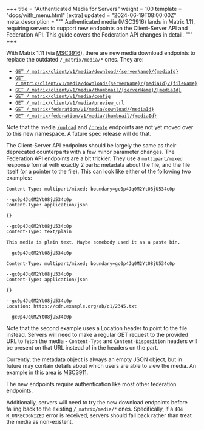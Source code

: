 +++
title = "Authenticated Media for Servers"
weight = 100
template = "docs/with_menu.html"
[extra]
updated = "2024-06-19T08:00:00Z"
meta_description = """
Authenticated media (MSC3916) lands in Matrix 1.11, requiring servers to support
new endpoints on the Client-Server API and Federation API. This guide covers the
Federation API changes in detail.
"""
+++

With Matrix 1.11 (via [MSC3916]), there are new media download endpoints to replace the outdated
`/_matrix/media/*` ones. They are:

* [`GET /_matrix/client/v1/media/download/{serverName}/{mediaId}`]
* [`GET /_matrix/client/v1/media/download/{serverName}/{mediaId}/{fileName}`]
* [`GET /_matrix/client/v1/media/thumbnail/{serverName}/{mediaId}`]
* [`GET /_matrix/client/v1/media/config`]
* [`GET /_matrix/client/v1/media/preview_url`]
* [`GET /_matrix/federation/v1/media/download/{mediaId}`]
* [`GET /_matrix/federation/v1/media/thumbnail/{mediaId}`]

Note that the media [`/upload`] and [`/create`] endpoints are not yet moved over
to this new namespace. A future spec release will do that.

The Client-Server API endpoints should be largely the same as their deprecated
counterparts with a few minor parameter changes. The Federation API endpoints are
a bit trickier. They use a `multipart/mixed` response format with exactly 2 parts:
metadata about the file, and the file itself (or a pointer to the file). This can
look like either of the following two examples:

```text
Content-Type: multipart/mixed; boundary=gc0p4Jq0M2Yt08jU534c0p

--gc0p4Jq0M2Yt08jU534c0p
Content-Type: application/json

{}

--gc0p4Jq0M2Yt08jU534c0p
Content-Type: text/plain

This media is plain text. Maybe somebody used it as a paste bin.

--gc0p4Jq0M2Yt08jU534c0p
```

```text
Content-Type: multipart/mixed; boundary=gc0p4Jq0M2Yt08jU534c0p

--gc0p4Jq0M2Yt08jU534c0p
Content-Type: application/json

{}

--gc0p4Jq0M2Yt08jU534c0p
Location: https://cdn.example.org/ab/c1/2345.txt

--gc0p4Jq0M2Yt08jU534c0p
```

Note that the second example uses a Location header to point to the file instead.
Servers will need to make a regular GET request to the provided URL to fetch the
media - `Content-Type` and `Content-Disposition` headers will be present on that
URL instead of in the headers on the part.

Currently, the metadata object is always an empty JSON object, but in future may
contain details about which users are able to view the media. An example in this
area is [MSC3911].

The new endpoints require authentication like most other federation endpoints.

Additionally, servers will need to try the new download endpoints before falling
back to the existing `/_matrix/media/*` ones. Specifically, if a `404 M_UNRECOGNIZED`
error is received, servers should fall back rather than treat the media as
non-existent.

<!-- Link tree -->
[MSC3911]: https://github.com/matrix-org/matrix-spec-proposals/pull/3911
[MSC3916]: https://github.com/matrix-org/matrix-spec-proposals/pull/3916
[`GET /_matrix/client/v1/media/download/{serverName}/{mediaId}`]: https://spec.matrix.org/unstable/client-server-api/#get_matrixclientv1mediadownloadservernamemediaid
[`GET /_matrix/client/v1/media/download/{serverName}/{mediaId}/{fileName}`]: https://spec.matrix.org/unstable/client-server-api/#get_matrixclientv1mediadownloadservernamemediaidfilename
[`GET /_matrix/client/v1/media/thumbnail/{serverName}/{mediaId}`]: https://spec.matrix.org/unstable/client-server-api/#get_matrixclientv1mediathumbnailservernamemediaid
[`GET /_matrix/client/v1/media/config`]: https://spec.matrix.org/unstable/client-server-api/#get_matrixclientv1mediaconfig
[`GET /_matrix/client/v1/media/preview_url`]: https://spec.matrix.org/unstable/client-server-api/#get_matrixclientv1mediapreview_url
[`/create`]: https://spec.matrix.org/unstable/client-server-api/#post_matrixmediav1create
[`/upload`]: https://spec.matrix.org/unstable/client-server-api/#post_matrixmediav3upload
[`GET /_matrix/federation/v1/media/download/{mediaId}`]: https://spec.matrix.org/unstable/server-server-api/#get_matrixfederationv1mediadownloadmediaid
[`GET /_matrix/federation/v1/media/thumbnail/{mediaId}`]: https://spec.matrix.org/unstable/server-server-api/#get_matrixfederationv1mediathumbnailmediaid
